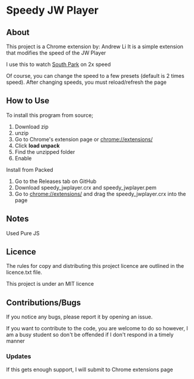 
# Speedy JW Player

## About

This project is a Chrome extension by: Andrew Li
It is a simple extension that modifies the speed of the JW Player

I use this to watch [South Park](https://www.much.com/shows/south-park/) on 2x speed

Of course, you can change the speed to a few presets (default is 2 times speed). 
After changing speeds, you must reload/refresh the page

## How to Use

To install this program from source;

1. Download zip
2. unzip
3. Go to Chrome's extension page or [chrome://extensions/](chrome://extensions/)
4. Click **load unpack**
5. Find the unzipped folder
6. Enable

Install from Packed

1. Go to the Releases tab on GitHub
2. Download speedy_jwplayer.crx and speedy_jwplayer.pem
3. Go to [chrome://extensions/](chrome://extensions/) and drag the speedy_jwplayer.crx into the page

## Notes

Used Pure JS

## Licence

The rules for copy and distributing this project licence are 
outlined in the licence.txt file.

This project is under an MIT licence 

## Contributions/Bugs

If you notice any bugs, please report it by opening an issue.

If you want to contribute to the code, you are welcome to do so however, 
I am a busy student so don't be offended if I don't respond in a timely manner

### Updates

If this gets enough support, I will submit to Chrome extensions page
